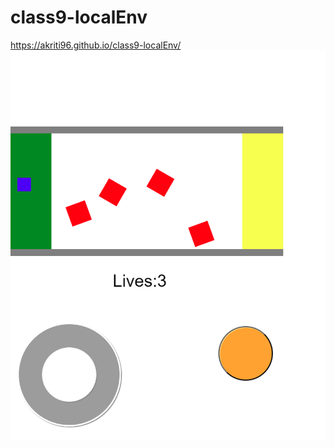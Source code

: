 # class9-localEnv
 https://akriti96.github.io/class9-localEnv/
![](https://github.com/Akriti96/class9-localEnv/blob/main/OutputImage.png)
 

